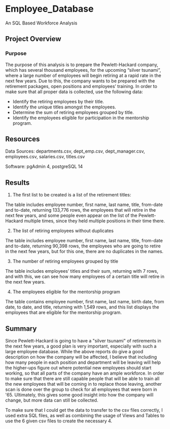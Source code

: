 # Employee_Database

An SQL Based Workforce Analysis

## Project Overview
### Purpose
The purpose of this analysis is to prepare the Pewlett-Hackard company, which has several thousand employees, for the upcoming “silver tsunami”, where a large number of employees will begin retiring at a rapid rate in the next few years. Due to this, the company wants to be prepared with the retirement packages, open positions and employees’ training. In order to make sure that all proper data is collected, use the following data:

- Identify the retiring employees by their title.
- Identify the unique titles amongst the employees.
- Determine the sum of retiring employees grouped by title.
- Identify the employees eligible for participation in the mentorship program.

## Resources
Data Sources:
departments.csv, dept_emp.csv, dept_manager.csv, employees.csv, salaries.csv, titles.csv

Software:
pgAdmin 4, postgreSQL 14

## Results
1. The first list to be created is a list of the retirement titles:

The table includes employee number, first name, last name, title, from-date and to-date, returning 133,776 rows, the employees that will retire in the next few years, and some people even appear on the list of the Pewlett-Hackard multiple times, since they held multiple positions in their time there.


2. The list of retiring employees without duplicates

The table includes employee number, first name, last name, title, from-date and to-date, returning 90,398 rows, the employees who are going to retire in the next few years, but for this one, there are no duplicates in the names.


3. The number of retiring employees grouped by title

The table includes employees’ titles and their sum, returning with 7 rows, and with this, we can see how many employees of a certain title will retire in the next few years.


4. The employees eligible for the mentorship program

The table contains employee number, first name, last name, birth date, from date, to date, and title, returning with 1,549 rows, and this list displays the employees that are eligible for the mentorship program.




## Summary
Since Pewlett-Hackard is going to have a "silver tsunami" of retirements in the next few years, a good plan is very important, especially with such a large employee database. While the above reports do give a good description on how the company will be affected, I believe that including how many people in each position and department will be leaving will help the higher-ups figure out where potential new employees should start working, so that all parts of the company have an ample workforce. In order to make sure that there are still capable people that will be able to train all the new employees that will be coming in to replace those leaving, another scan is done over the group to check for all employees that were born in '65. Ultimately, this gives some good insight into how the company will change, but more data can still be collected.

To make sure that I could get the data to transfer to the csv files correctly, I used extra SQL files, as well as combining the usage of Views and Tables to use the 6 given csv files to create the necessary 4.

